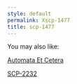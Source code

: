 ```yaml
---
style: default
permalink: Xscp-1477
title: scp-1477
---
```

You may also like:

[Automata Et Cetera](http://scp-wiki.net/automata-et-cetera)

[SCP-2232](http://scp-wiki.net/scp-2232)
